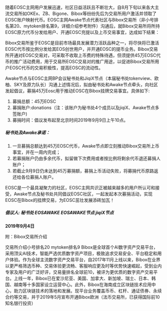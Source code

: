 随着EOSC主网用户发展迅速，社区日益活跃且不断壮大，自8月下旬以来各大主流交易所如OKEx、ZB、Bigone、Bibox等纷纷先后为交易所用户激活并领取了EOSC账户映射代币。EOSC主网Awake节点代表社区与Bibox交易所（非小号排名第20、mytoken排名第9，详细介绍参考附件）沟通后，就Bibox交易所将所持EOSC原力代币分发给用户、开通EOSC充提以及上币交易事宜，达成如下结果：

Bibox交易所鉴于EOSC是目前市场最具发展潜力活跃品种之一，将尽快将已激活EOSC代币按比例分发给其EOS创世用户，并开通EOSC的提币业务。Bibox交易所开通对EOSC交易对，可采取不收取上币费的特殊待遇，但须提供45万EOSC代币的推广活动费用，用于交易所EOSC交易对的推广用途，以促进Bibox交易所用户EOSC代币的交易积极性，提高EOSC的流动性。

Awake节点与EOSC主网BP会议秘书处和JiqiX节点（本届秘书处tokenview、欧柚、SKY及原力队长）沟通上述情况后，拟由秘书处和Awake节点牵头，向社区发起倡议，募捐45万Eosc用于推动EOSC在Bibox挂牌交易事宜。具体如下:

1. 募捐总额：45万EOSC
2. 募捐账户:donations（注：该账户为秘书处4个成员以及jiqiX、Awake节点多签账户)
3. 募捐时间：倡议发布起至北京时间2019年9月9日上午10点。

##### 秘书处及Awake承诺：

1. 一旦募捐总额达到45万EOSC代币，Awake节点即立刻推动Bibox交易所上币事宜，并在一周内完成；
2. 若募捐账户仍由多余代币，拟留做下次费用或者按比例将剩余代币退还募捐人账户；
3. 若截止9月9日仍未达到45万募捐额，募捐上币活动失败，将募捐代币原路返还给各位募捐人账户。

EOSC是一个最具凝聚力的社区，EOSC主网共识正被越来越多的用户所认可和接受，Awake节点及秘书处共同倡议EOSC社区，一起发起本次募捐活动，实现EOSC在Bibox的挂牌交易，为EOSC茁壮发展添砖加瓦！

##### 倡议人: 秘书处 EOSAWAKE EOSAWAKE节点 jiqiX节点

**2019年9月4日**

 附：Bibox交易所介绍

交易所介绍小号排名20
mytoken排名9
Bibox是全球首个AI数字资产交易平台，采用顶尖AI技术，智能严选优质数字资产项目，极致追求交易安全、平台稳定和用户体验。作为全球主流数字资产交易平台，自2017年11月上线以来，Bibox在业界以更严格筛选币种、交易体验更流畅、客服响应更及时等优势快速崛起，受到业内专家及用户的广泛好评，交易量排名全球前10，被评为更优质的数字资产交易平台。上线一年，Bibox已在爱沙尼亚、美国、加拿大、新加坡、瑞士、日本、韩国、越南等十多国家设立运营中心。此外，Bibox在海南成立区块链技术应用中心，助力区块链技术的落地和发展。现平台业务覆盖币币、杠杆、通证债券、永续合约等交易，并于2019年5月宣布开通Bibox欧洲（法币交易所，已获得国际前10知名银行投资）
